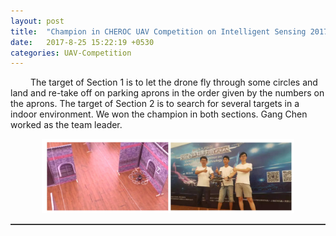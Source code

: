 ```yaml
---  
layout: post  
title:  "Champion in CHEROC UAV Competition on Intelligent Sensing 2017"  
date:   2017-8-25 15:22:19 +0530  
categories: UAV-Competition  
---    
```


&ensp;&ensp;&ensp;&ensp; The target of Section 1 is to let the drone fly through some circles and land and re-take off on parking aprons in the order given by the numbers on the aprons. The target of Section 2 is to search for several targets in a indoor environment. We won the champion in both sections. Gang Chen worked as the team leader.     
<center>
	<img src="/assets/com2017.jpg" width="80%">     
</center>                                                         
<hr style="height:1px;border:none;border-top:1px solid #555555;" />   
    

  

